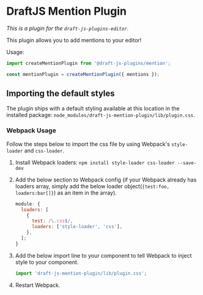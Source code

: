 # DraftJS Mention Plugin

_This is a plugin for the `draft-js-plugins-editor`._

This plugin allows you to add mentions to your editor!

Usage:

```js
import createMentionPlugin from '@draft-js-plugins/mention';

const mentionPlugin = createMentionPlugin({ mentions });
```

## Importing the default styles

The plugin ships with a default styling available at this location in the installed package:
`node_modules/draft-js-mention-plugin/lib/plugin.css`.

### Webpack Usage

Follow the steps below to import the css file by using Webpack's `style-loader` and `css-loader`.

1. Install Webpack loaders: `npm install style-loader css-loader --save-dev`
2. Add the below section to Webpack config (if your Webpack already has loaders array, simply add the below loader object(`{test:foo, loaders:bar[]}`) as an item in the array).

   ```js
   module: {
     loaders: [
       {
         test: /\.css$/,
         loaders: ['style-loader', 'css'],
       },
     ];
   }
   ```

3. Add the below import line to your component to tell Webpack to inject style to your component.

   ```js
   import 'draft-js-mention-plugin/lib/plugin.css';
   ```

4. Restart Webpack.
